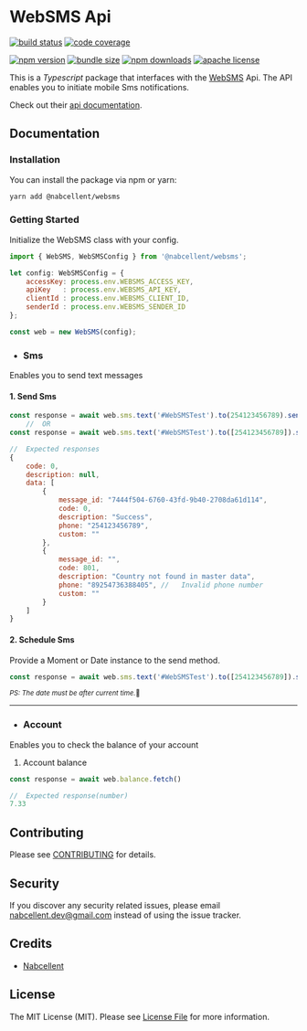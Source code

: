 # WebSMS Api

[![build status][build-badge]][build]
[![code coverage][coverage-badge]][coverage]

[![npm version][version-badge]][package]
[![bundle size][minzip-badge]][bundlephobia]
[![npm downloads][downloads-badge]][npmtrends]
[![apache license][license-badge]][license]

[build-badge]: https://img.shields.io/github/actions/workflow/status/nabcellent/websms/test.yml?branch=main&logo=github&style=flat-square
[build]: https://github.com/nabcellent/websms/actions?query=workflow%3Avalidate
[coverage-badge]: https://img.shields.io/codecov/c/github/nabcellent/websms.svg?token=RFFO0GXH7B&style=flat-square
[coverage]: https://codecov.io/gh/nabcellent/websms/
[version-badge]: https://img.shields.io/npm/v/@nabcellent/websms.svg?style=flat-square
[package]: https://www.npmjs.com/package/@nabcellent/websms
[minzip-badge]: https://img.shields.io/bundlephobia/minzip/@nabcellent/websms.svg?style=flat-square
[bundlephobia]: https://bundlephobia.com/result?p=@nabcellent/websms
[downloads-badge]: https://img.shields.io/npm/dm/@nabcellent/websms.svg?style=flat-square
[npmtrends]: https://www.npmtrends.com/nabcellent/websms
[license-badge]: https://img.shields.io/npm/l/@nabcellent/websms.svg?style=flat-square
[license]: https://github.com/nabcellent/websms/blob/main/LICENSE

This is a <i>Typescript</i> package that interfaces with the [WebSMS](https://websms.co.ke/) Api.
The API enables you to initiate mobile Sms notifications.

Check out their [api documentation](https://www.docs.onfonmedia.co.ke/).

## Documentation

### Installation

You can install the package via npm or yarn:
```bash
yarn add @nabcellent/websms
```
### Getting Started
Initialize the WebSMS class with your config.
```js
import { WebSMS, WebSMSConfig } from '@nabcellent/websms';

let config: WebSMSConfig = {
    accessKey: process.env.WEBSMS_ACCESS_KEY,
    apiKey   : process.env.WEBSMS_API_KEY,
    clientId : process.env.WEBSMS_CLIENT_ID,
    senderId : process.env.WEBSMS_SENDER_ID
};

const web = new WebSMS(config);
```

- ### Sms
Enables you to send text messages

#### 1. Send Sms
```js
const response = await web.sms.text('#WebSMSTest').to(254123456789).send()
    //  OR
const response = await web.sms.text('#WebSMSTest').to([254123456789]).send()

//  Expected responses
{
    code: 0,
    description: null,
    data: [
        {
            message_id: "7444f504-6760-43fd-9b40-2708da61d114",
            code: 0,
            description: "Success",
            phone: "254123456789",
            custom: ""
        },
        {
            message_id: "",
            code: 801,
            description: "Country not found in master data",
            phone: "89254736388405", //   Invalid phone number
            custom: ""
        }
    ]
}
```

#### 2. Schedule Sms
Provide a Moment or Date instance to the send method.
```js
const response = await web.sms.text('#WebSMSTest').to([254123456789]).send(moment().add(1, 'm'))
```
<small><i>PS: The date must be after current time.</i>🌚</small>

---

- ### Account
Enables you to check the balance of your account

1. Account balance
```js
const response = await web.balance.fetch()

//  Expected response(number)
7.33
```
## Contributing

Please see [CONTRIBUTING](CONTRIBUTING.md) for details.

## Security

If you discover any security related issues, please email [nabcellent.dev@gmail.com](mailto:nabcellent.dev@gmail.com) instead of using the issue tracker.

## Credits

- [Nabcellent](https://github.com/Nabcellent)

[comment]: <> (- [All Contributors]&#40;../../contributors&#41;)

## License

The MIT License (MIT). Please see [License File](LICENSE.md) for more information.